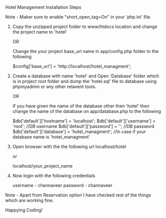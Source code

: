 Hotel Management Installation Steps

Note - Maker sure to enable "short_open_tag=On" in your 'php.ini' file.

1. Copy the unzipped project folder to www/htdocs location and change the project name to 'hotel' 

	OR
	
	Change the your project base_url name in app/config.php folder to the following
	
	$config['base_url']	= 'http://localhost/hotel_managment';

2. Create a database with name 'hotel' and Open 'Database' folder which is in project root folder and dump the 'hotel.sql' file to database using phpmyadmin or any other relavent tools.

	OR
	
	If you have given the name of the database other then 'hotel' then change the name of the database on app/database.php to the following
	
	$db['default']['hostname'] = 'localhost';
	$db['default']['username'] = 'root'; //DB username
	$db['default']['password'] = ''; //DB password
	$db['default']['database'] = 'hotel_managment'; //In case if your database name is 'hotel_managment'
	
3. Open browser with the the following url 
	localhost/hotel
	
	or 
	
	localhost/your_project_name
	
4. Now login with the following credentials

	username - channaveer
	password - channaveer

Note - Apart from Reservation option I have checked rest of the things which are working fine.

Happying Coding!

